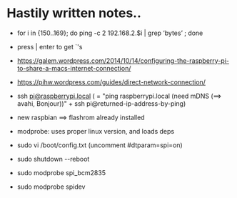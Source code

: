 # Hastily written notes..

* for i in {150..169}; do ping -c 2 192.168.2.$i | grep ‘bytes’ ; done

* press | enter to get `'s

* https://galem.wordpress.com/2014/10/14/configuring-the-raspberry-pi-to-share-a-macs-internet-connection/

* https://pihw.wordpress.com/guides/direct-network-connection/

* ssh pi@raspberrypi.local ( = "ping raspberrypi.local (need mDNS (==> avahi, Bonjour))" + ssh pi@returned-ip-address-by-ping)

* new raspbian ==> flashrom already installed

* modprobe: uses proper linux version, and loads deps

* sudo vi /boot/config.txt (uncomment #dtparam=spi=on)

* sudo shutdown --reboot

* sudo modprobe spi_bcm2835

* sudo modprobe spidev
